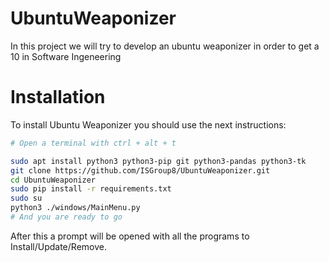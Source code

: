 # UbuntuWeaponizer
In this project we will try to develop an ubuntu weaponizer in order to get a 10 in Software Ingeneering

# Installation
To install Ubuntu Weaponizer you should use the next instructions:
```bash
# Open a terminal with ctrl + alt + t

sudo apt install python3 python3-pip git python3-pandas python3-tk
git clone https://github.com/ISGroup8/UbuntuWeaponizer.git
cd UbuntuWeaponizer
sudo pip install -r requirements.txt
sudo su
python3 ./windows/MainMenu.py
# And you are ready to go
```

After this a prompt will be opened with all the programs to Install/Update/Remove.
